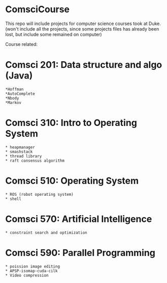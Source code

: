 # ComsciCourse

This repo will include projects for computer science courses took at Duke. 
(won't include all the projects, since some projects files has already been lost, but include some remained on computer)

Course related: 

# Comsci 201: Data structure and algo (Java)
	*Hoffman
	*AutoComplete
	*Nbody
	*Markov

# Comsci 310: Intro to Operating System
	* heapmanager
	* smashstack
	* thread library
	* raft consensus algorithm
 
# Comsci 510: Operating System
	* ROS (robot operating system)
	* shell

# Comsci 570: Artificial Intelligence
	* constraint search and optimization

# Comsci 590: Parallel Programming
	* poission image editing
	* APSP-isomap-cuda-cilk
	* Video compression
